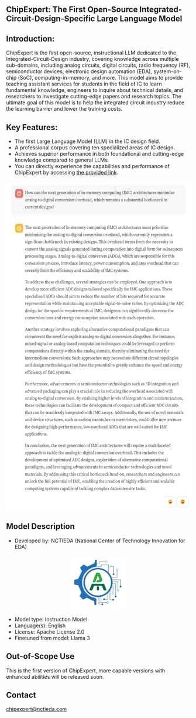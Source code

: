 <h2 align="left"><b>ChipExpert: The First Open-Source Integrated-Circuit-Design-Specific Large Language Model</b></h2>

## Introduction:
ChipExpert is the first open-source, instructional LLM dedicated to the Integrated-Circuit-Design industry, covering knowledge across multiple sub-domains, including analog circuits, digital circuits, radio frequency (RF), semiconductor devices, electronic design automation (EDA), system-on-chip (SoC), computing-in-memory, and more. This model aims to provide teaching assistant services for students in the field of IC to learn fundamental knowledge, engineers to inquire about technical details, and researchers to investigate cutting-edge papers and research topics. The ultimate goal of this model is to help the integrated circuit industry reduce the learning barrier and lower the training costs.

## Key Features:
- The first Large Language Model (LLM) in the IC design field. 
- A professional corpus covering ten specialized areas of IC design. 
- Achieves superior performance in both foundational and cutting-edge knowledge compared to general LLMs. 
- You can directly experience the capabilities and performance of ChipExpert by accessing [the provided link](http://27.18.114.16:23023).

<div align="center">
  <img src="images/demo-2.png" alt="" width="600" height="900">
</div>

## Model Description
<!-- Provide a longer summary of what this model is. -->

- Developed by: NCTIEDA (National Center of Technology Innovation for EDA)
<div align="center">
  <img src="images/logo.png" alt="" width="150" height="150">
</div>

- Model type: Instruction Model
- Language(s): English
- License: Apache License 2.0
- Finetuned from model: Llama 3

## Out-of-Scope Use
<!-- This section addresses misuse, malicious use, and uses that the model will not work well for. -->
This is the first version of ChipExpert, more capable versions with enhanced abilities will be released soon.

## Contact
chipexpert@nctieda.com

